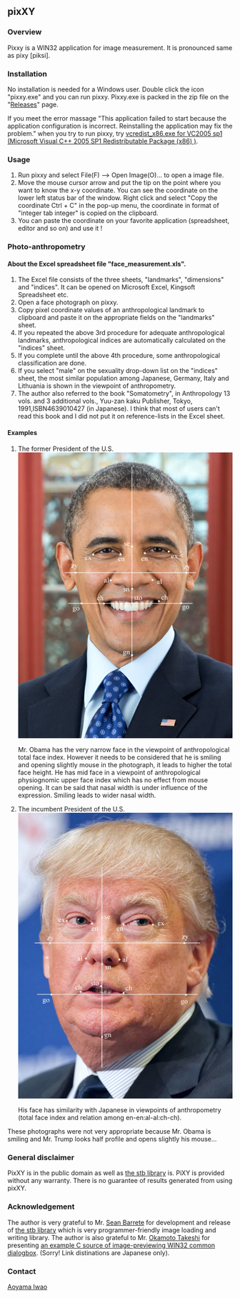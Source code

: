 ## pixXY

### Overview
Pixxy is a WIN32 application for image measurement. It is pronounced same as pixy [piksi].

### Installation
No installation is needed for a Windows user. Double click the icon "pixxy.exe" and you can run pixxy. Pixxy.exe is packed in the zip file on the "[Releases](https://github.com/brhr-iwao/pixxy/releases)" page.

If you meet the error massage "This application failed to start because the application configuration is incorrect.
Reinstalling the application may fix the problem." when you try to run pixxy,
try [vcredist_x86.exe for VC2005 sp1 (Microsoft Visual C++ 2005 SP1 Redistributable Package (x86) )](https://www.microsoft.com/en-us/download/details.aspx?id=5638).

### Usage
1. Run pixxy and select File(F) --> Open Image(O)... to open a image file.
2. Move the mouse cursor arrow and put the tip on the point where you want to know the x-y coordinate.
You can see the coordinate on the lower left status bar of the window.
Right click and select "Copy the coordinate Ctrl + C" in the pop-up menu,
the coordinate in format of "integer tab integer" is copied on the clipboard.
3. You can paste the coordinate on your favorite application (spreadsheet, editor and so on) and use it !

### Photo-anthropometry
#### About the Excel spreadsheet file "face_measurement.xls".
1. The Excel file consists of the three sheets, "landmarks", "dimensions" and "indices". It can be opened on Microsoft Excel, Kingsoft Spreadsheet etc.
2. Open a face photograph on pixxy.
3. Copy pixel coordinate values of an anthropological landmark to clipboard and paste it on the appropriate fields on the "landmarks" sheet.
4. If you repeated the above 3rd procedure for adequate anthropological landmarks, anthropological indices are automatically calculated on the "indices" sheet.
5. If you complete until the above 4th procedure, some anthropological classification are done.
6. If you select "male" on the sexuality drop-down list on the "indices" sheet, the most similar population among Japanese, Germany, Italy and Lithuania is shown in the viewpoint of anthropometry.
7. The author also referred to the book "Somatometry", in Anthropology 13 vols. and 3 additional vols., Yuu-zan kaku Publisher, Tokyo, 1991,ISBN4639010427 (in Japanese).
I think that most of users can't read this book and I did not put it on reference-lists in the Excel sheet.

#### Examples
1. The former President of the U.S.  
![barak obama](https://github.com/brhr-iwao/pixxy/blob/master/anthropometry%20examples/barak-obama.png)

    Mr. Obama has the very narrow face in the viewpoint of anthropological total face index.
However it needs to be considered that he is smiling and opening slightly mouse in the photograph, it leads to higher the total face height.
He has mid face in a viewpoint of anthropological physiognomic upper face index which has no effect from mouse opening.
It can be said that nasal width is under influence of the expression. Smiling leads to wider nasal width.

2. The incumbent President of the U.S.  
![donald trump](https://github.com/brhr-iwao/pixxy/blob/master/anthropometry%20examples/donald-trump.png)

   His face has similarity with Japanese in viewpoints of anthropometry (total face index and relation among en-en:al-al:ch-ch).

These photographs were not very appropriate because Mr. Obama is smiling and Mr. Trump looks half profile and opens slightly his mouse...

### General disclaimer
PixXY is in the public domain as well as [the stb library](https://github.com/nothings/stb) is. PiXY is provided without any warranty. There is no guarantee of results generated from using pixXY.

### Acknowledgement
The author is very grateful to Mr. [Sean Barrete](https://nothings.org/) for development and release of [the stb library](https://github.com/nothings/stb) which is very programmer-friendly image loading and writing library.
The author is also grateful to  Mr. [Okamoto Takeshi](https://www.petitmonte.com/) for presenting [an example C source of image-previewing WIN32 common dialogbox](https://www.petitmonte.com/c_cplus/capi_sample52.html). (Sorry! Link distinations are Japanese only).

### Contact
[Aoyama Iwao](https://github.com/brhr-iwao)
